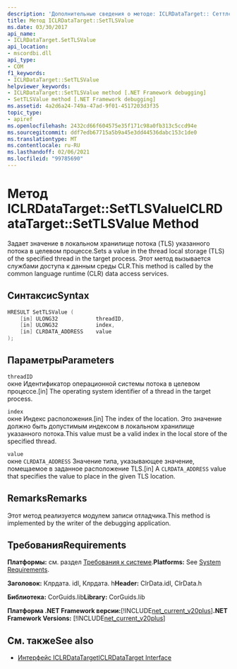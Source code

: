 ```yaml
---
description: 'Дополнительные сведения о методе: ICLRDataTarget:: Сеттлсвалуе'
title: Метод ICLRDataTarget::SetTLSValue
ms.date: 03/30/2017
api_name:
- ICLRDataTarget.SetTLSValue
api_location:
- mscordbi.dll
api_type:
- COM
f1_keywords:
- ICLRDataTarget::SetTLSValue
helpviewer_keywords:
- ICLRDataTarget::SetTLSValue method [.NET Framework debugging]
- SetTLSValue method [.NET Framework debugging]
ms.assetid: 4a2d6a24-749a-47ad-9f01-4517203d3f35
topic_type:
- apiref
ms.openlocfilehash: 2432cd66f604575e35f171c98a0fb313c5ccd94e
ms.sourcegitcommit: ddf7edb67715a5b9a45e3dd44536dabc153c1de0
ms.translationtype: MT
ms.contentlocale: ru-RU
ms.lasthandoff: 02/06/2021
ms.locfileid: "99785690"
---
```

# <a name="iclrdatatargetsettlsvalue-method"></a><span data-ttu-id="b1750-103">Метод ICLRDataTarget::SetTLSValue</span><span class="sxs-lookup"><span data-stu-id="b1750-103">ICLRDataTarget::SetTLSValue Method</span></span>

<span data-ttu-id="b1750-104">Задает значение в локальном хранилище потока (TLS) указанного потока в целевом процессе.</span><span class="sxs-lookup"><span data-stu-id="b1750-104">Sets a value in the thread local storage (TLS) of the specified thread in the target process.</span></span> <span data-ttu-id="b1750-105">Этот метод вызывается службами доступа к данным среды CLR.</span><span class="sxs-lookup"><span data-stu-id="b1750-105">This method is called by the common language runtime (CLR) data access services.</span></span>  
  
## <a name="syntax"></a><span data-ttu-id="b1750-106">Синтаксис</span><span class="sxs-lookup"><span data-stu-id="b1750-106">Syntax</span></span>  
  
```cpp  
HRESULT SetTLSValue (  
    [in] ULONG32            threadID,  
    [in] ULONG32            index,  
    [in] CLRDATA_ADDRESS    value  
);  
```  
  
## <a name="parameters"></a><span data-ttu-id="b1750-107">Параметры</span><span class="sxs-lookup"><span data-stu-id="b1750-107">Parameters</span></span>  

 `threadID`  
 <span data-ttu-id="b1750-108">окне Идентификатор операционной системы потока в целевом процессе.</span><span class="sxs-lookup"><span data-stu-id="b1750-108">[in] The operating system identifier of a thread in the target process.</span></span>  
  
 `index`  
 <span data-ttu-id="b1750-109">окне Индекс расположения.</span><span class="sxs-lookup"><span data-stu-id="b1750-109">[in] The index of the location.</span></span> <span data-ttu-id="b1750-110">Это значение должно быть допустимым индексом в локальном хранилище указанного потока.</span><span class="sxs-lookup"><span data-stu-id="b1750-110">This value must be a valid index in the local store of the specified thread.</span></span>  
  
 `value`  
 <span data-ttu-id="b1750-111">окне `CLRDATA_ADDRESS` Значение типа, указывающее значение, помещаемое в заданное расположение TLS.</span><span class="sxs-lookup"><span data-stu-id="b1750-111">[in] A `CLRDATA_ADDRESS` value that specifies the value to place in the given TLS location.</span></span>  
  
## <a name="remarks"></a><span data-ttu-id="b1750-112">Remarks</span><span class="sxs-lookup"><span data-stu-id="b1750-112">Remarks</span></span>  

 <span data-ttu-id="b1750-113">Этот метод реализуется модулем записи отладчика.</span><span class="sxs-lookup"><span data-stu-id="b1750-113">This method is implemented by the writer of the debugging application.</span></span>  
  
## <a name="requirements"></a><span data-ttu-id="b1750-114">Требования</span><span class="sxs-lookup"><span data-stu-id="b1750-114">Requirements</span></span>  

 <span data-ttu-id="b1750-115">**Платформы:** см. раздел [Требования к системе](../../get-started/system-requirements.md).</span><span class="sxs-lookup"><span data-stu-id="b1750-115">**Platforms:** See [System Requirements](../../get-started/system-requirements.md).</span></span>  
  
 <span data-ttu-id="b1750-116">**Заголовок:** Клрдата. idl, Клрдата. h</span><span class="sxs-lookup"><span data-stu-id="b1750-116">**Header:** ClrData.idl, ClrData.h</span></span>  
  
 <span data-ttu-id="b1750-117">**Библиотека:** CorGuids.lib</span><span class="sxs-lookup"><span data-stu-id="b1750-117">**Library:** CorGuids.lib</span></span>  
  
 <span data-ttu-id="b1750-118">**Платформа .NET Framework версии:**[!INCLUDE[net_current_v20plus](../../../../includes/net-current-v20plus-md.md)]</span><span class="sxs-lookup"><span data-stu-id="b1750-118">**.NET Framework Versions:** [!INCLUDE[net_current_v20plus](../../../../includes/net-current-v20plus-md.md)]</span></span>  
  
## <a name="see-also"></a><span data-ttu-id="b1750-119">См. также</span><span class="sxs-lookup"><span data-stu-id="b1750-119">See also</span></span>

- [<span data-ttu-id="b1750-120">Интерфейс ICLRDataTarget</span><span class="sxs-lookup"><span data-stu-id="b1750-120">ICLRDataTarget Interface</span></span>](iclrdatatarget-interface.md)
